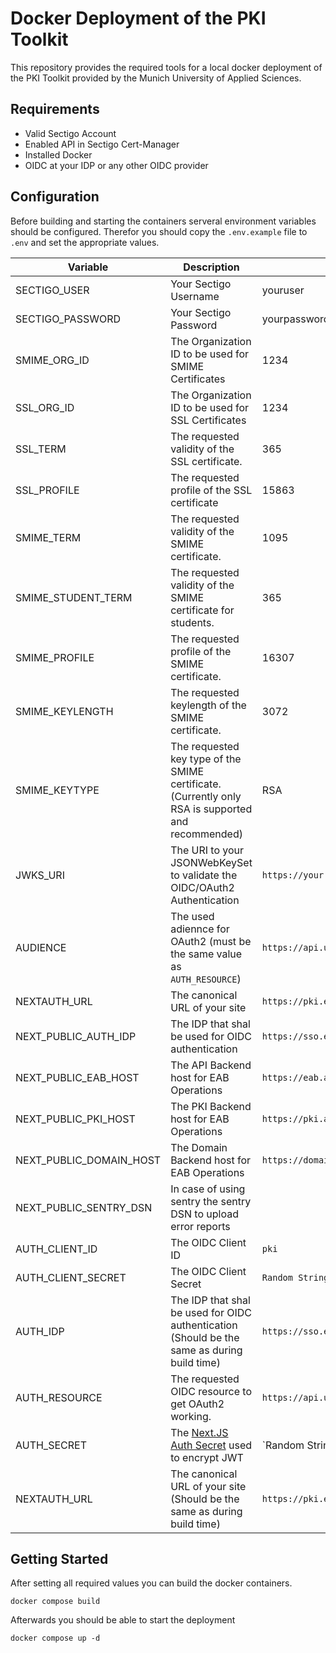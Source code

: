 # Docker Deployment of the PKI Toolkit

This repository provides the required tools for a local docker deployment of the PKI Toolkit provided by the Munich University of Applied Sciences.

## Requirements

- Valid Sectigo Account
- Enabled API in Sectigo Cert-Manager
- Installed Docker 
- OIDC at your IDP or any other OIDC provider

## Configuration

Before building and starting the containers serveral environment variables should be configured. Therefor you should copy the `.env.example` file to `.env` and set the appropriate values.

| Variable                | Description                                                                                          | Example Value                                               |
| ----------------------- | ---------------------------------------------------------------------------------------------------- | ----------------------------------------------------------- |
| SECTIGO_USER            | Your Sectigo Username                                                                                | youruser                                                    |
| SECTIGO_PASSWORD        | Your Sectigo Password                                                                                | yourpassword                                                |
| SMIME_ORG_ID            | The Organization ID to be used for SMIME Certificates                                                | 1234                                                        |
| SSL_ORG_ID              | The Organization ID to be used for SSL Certificates                                                  | 1234                                                        |
| SSL_TERM                | The requested validity of the SSL certificate.                                                       | 365                                                         |
| SSL_PROFILE             | The requested profile of the SSL certificate                                                         | 15863                                                       |
| SMIME_TERM              | The requested validity of the SMIME certificate.                                                     | 1095                                                        |
| SMIME_STUDENT_TERM      | The requested validity of the SMIME certificate for students.                                        | 365                                                         |
| SMIME_PROFILE           | The requested profile of the SMIME certificate.                                                      | 16307                                                       |
| SMIME_KEYLENGTH         | The requested keylength of the SMIME certificate.                                                    | 3072                                                        |
| SMIME_KEYTYPE           | The requested key type of the SMIME certificate. (Currently only RSA is supported and recommended)   | RSA                                                         |
| JWKS_URI                | The URI to your JSONWebKeySet to validate the OIDC/OAuth2 Authentication                             | `https://your.idp.university.local/idp/profile/oidc/keyset` |
| AUDIENCE                | The used adiennce for OAuth2 (must be the same value as `AUTH_RESOURCE`)                             | `https://api.university.local`                              |
| NEXTAUTH_URL            | The canonical URL of your site                                                                       | `https://pki.example.edu`                                   |
| NEXT_PUBLIC_AUTH_IDP    | The IDP that shal be used for OIDC authentication                                                    | `https://sso.example.edu`                                   |
| NEXT_PUBLIC_EAB_HOST    | The API Backend host for EAB Operations                                                              | `https://eab.api.example.edu`                               |
| NEXT_PUBLIC_PKI_HOST    | The PKI Backend host for EAB Operations                                                              | `https://pki.api.example.edu`                               |
| NEXT_PUBLIC_DOMAIN_HOST | The Domain Backend host for EAB Operations                                                           | `https://domain.api.example.edu`                            |
| NEXT_PUBLIC_SENTRY_DSN  | In case of using sentry the sentry DSN to upload error reports                                       |                                                             |
| AUTH_CLIENT_ID          | The OIDC Client ID                                                                                   | `pki`                                                       |
| AUTH_CLIENT_SECRET      | The OIDC Client Secret                                                                               | `Random String`                                             |
| AUTH_IDP                | The IDP that shal be used for OIDC authentication (Should be the same as during build time)          | `https://sso.example.edu`                                   |
| AUTH_RESOURCE           | The requested OIDC resource to get OAuth2 working.                                                   | `https://api.university.local`                              |
| AUTH_SECRET             | The [Next.JS Auth Secret](https://next-auth.js.org/configuration/options#secret) used to encrypt JWT | `Random String                                              |
| NEXTAUTH_URL            | The canonical URL of your site (Should be the same as during build time)                             | `https://pki.example.edu`                                   |

## Getting Started

After setting all required values you can build the docker containers. 

```
docker compose build
```

Afterwards you should be able to start the deployment

```
docker compose up -d
```